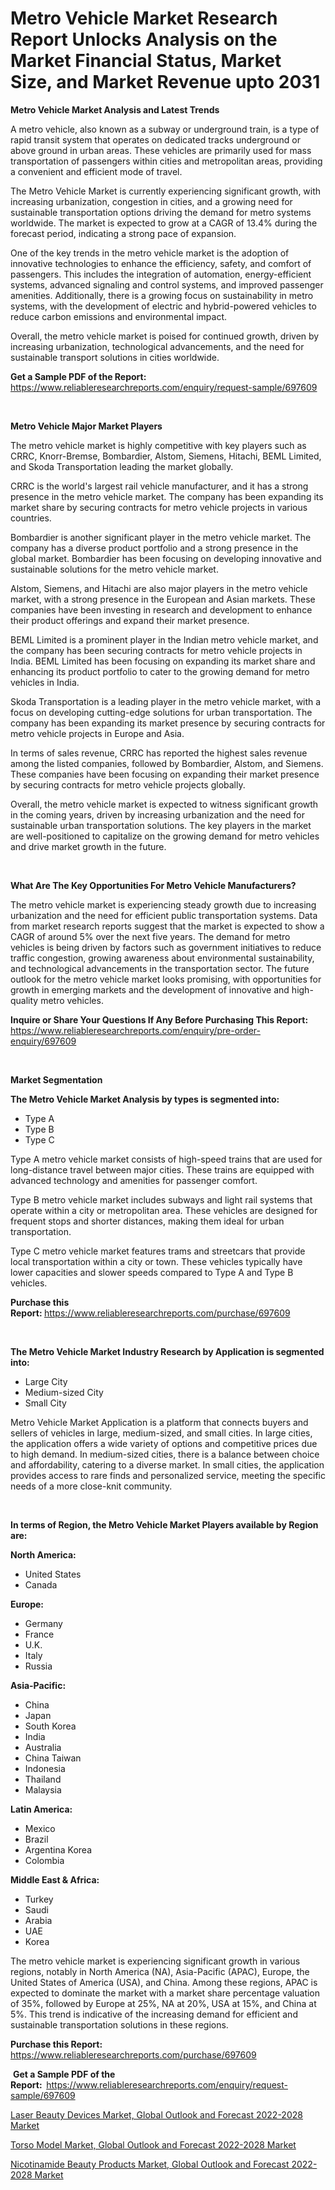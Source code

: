 <p><h1>Metro Vehicle Market Research Report Unlocks Analysis on the Market Financial Status, Market Size, and Market Revenue upto 2031</h1></p><p><strong>Metro Vehicle Market Analysis and Latest Trends</strong></p>
<p><p>A metro vehicle, also known as a subway or underground train, is a type of rapid transit system that operates on dedicated tracks underground or above ground in urban areas. These vehicles are primarily used for mass transportation of passengers within cities and metropolitan areas, providing a convenient and efficient mode of travel.</p><p>The Metro Vehicle Market is currently experiencing significant growth, with increasing urbanization, congestion in cities, and a growing need for sustainable transportation options driving the demand for metro systems worldwide. The market is expected to grow at a CAGR of 13.4% during the forecast period, indicating a strong pace of expansion.</p><p>One of the key trends in the metro vehicle market is the adoption of innovative technologies to enhance the efficiency, safety, and comfort of passengers. This includes the integration of automation, energy-efficient systems, advanced signaling and control systems, and improved passenger amenities. Additionally, there is a growing focus on sustainability in metro systems, with the development of electric and hybrid-powered vehicles to reduce carbon emissions and environmental impact.</p><p>Overall, the metro vehicle market is poised for continued growth, driven by increasing urbanization, technological advancements, and the need for sustainable transport solutions in cities worldwide.</p></p>
<p><strong>Get a Sample PDF of the Report:&nbsp;</strong> <a href="https://www.reliableresearchreports.com/enquiry/request-sample/697609">https://www.reliableresearchreports.com/enquiry/request-sample/697609</a></p>
<p>&nbsp;</p>
<p><strong>Metro Vehicle Major Market Players</strong></p>
<p><p>The metro vehicle market is highly competitive with key players such as CRRC, Knorr-Bremse, Bombardier, Alstom, Siemens, Hitachi, BEML Limited, and Skoda Transportation leading the market globally. </p><p>CRRC is the world's largest rail vehicle manufacturer, and it has a strong presence in the metro vehicle market. The company has been expanding its market share by securing contracts for metro vehicle projects in various countries. </p><p>Bombardier is another significant player in the metro vehicle market. The company has a diverse product portfolio and a strong presence in the global market. Bombardier has been focusing on developing innovative and sustainable solutions for the metro vehicle market.</p><p>Alstom, Siemens, and Hitachi are also major players in the metro vehicle market, with a strong presence in the European and Asian markets. These companies have been investing in research and development to enhance their product offerings and expand their market presence.</p><p>BEML Limited is a prominent player in the Indian metro vehicle market, and the company has been securing contracts for metro vehicle projects in India. BEML Limited has been focusing on expanding its market share and enhancing its product portfolio to cater to the growing demand for metro vehicles in India.</p><p>Skoda Transportation is a leading player in the metro vehicle market, with a focus on developing cutting-edge solutions for urban transportation. The company has been expanding its market presence by securing contracts for metro vehicle projects in Europe and Asia.</p><p>In terms of sales revenue, CRRC has reported the highest sales revenue among the listed companies, followed by Bombardier, Alstom, and Siemens. These companies have been focusing on expanding their market presence by securing contracts for metro vehicle projects globally.</p><p>Overall, the metro vehicle market is expected to witness significant growth in the coming years, driven by increasing urbanization and the need for sustainable urban transportation solutions. The key players in the market are well-positioned to capitalize on the growing demand for metro vehicles and drive market growth in the future.</p></p>
<p>&nbsp;</p>
<p><strong>What Are The Key Opportunities For Metro Vehicle Manufacturers?</strong></p>
<p><p>The metro vehicle market is experiencing steady growth due to increasing urbanization and the need for efficient public transportation systems. Data from market research reports suggest that the market is expected to show a CAGR of around 5% over the next five years. The demand for metro vehicles is being driven by factors such as government initiatives to reduce traffic congestion, growing awareness about environmental sustainability, and technological advancements in the transportation sector. The future outlook for the metro vehicle market looks promising, with opportunities for growth in emerging markets and the development of innovative and high-quality metro vehicles.</p></p>
<p><strong>Inquire or Share Your Questions If Any Before Purchasing This Report:</strong> <a href="https://www.reliableresearchreports.com/enquiry/pre-order-enquiry/697609">https://www.reliableresearchreports.com/enquiry/pre-order-enquiry/697609</a></p>
<p>&nbsp;</p>
<p><strong>Market Segmentation</strong></p>
<p><strong>The Metro Vehicle Market Analysis by types is segmented into:</strong></p>
<p><ul><li>Type A</li><li>Type B</li><li>Type C</li></ul></p>
<p><p>Type A metro vehicle market consists of high-speed trains that are used for long-distance travel between major cities. These trains are equipped with advanced technology and amenities for passenger comfort.</p><p>Type B metro vehicle market includes subways and light rail systems that operate within a city or metropolitan area. These vehicles are designed for frequent stops and shorter distances, making them ideal for urban transportation.</p><p>Type C metro vehicle market features trams and streetcars that provide local transportation within a city or town. These vehicles typically have lower capacities and slower speeds compared to Type A and Type B vehicles.</p></p>
<p><strong>Purchase this Report:&nbsp;</strong><a href="https://www.reliableresearchreports.com/purchase/697609">https://www.reliableresearchreports.com/purchase/697609</a></p>
<p>&nbsp;</p>
<p><strong>The Metro Vehicle Market Industry Research by Application is segmented into:</strong></p>
<p><ul><li>Large City</li><li>Medium-sized City</li><li>Small City</li></ul></p>
<p><p>Metro Vehicle Market Application is a platform that connects buyers and sellers of vehicles in large, medium-sized, and small cities. In large cities, the application offers a wide variety of options and competitive prices due to high demand. In medium-sized cities, there is a balance between choice and affordability, catering to a diverse market. In small cities, the application provides access to rare finds and personalized service, meeting the specific needs of a more close-knit community.</p></p>
<p>&nbsp;</p>
<p><strong>In terms of Region, the Metro Vehicle Market Players available by Region are:</strong></p>
<p>
    <p> <strong> North America: </strong>
        <ul>
            <li>United States</li>
            <li>Canada</li>
        </ul>
        </p> 
    <p> <strong> Europe: </strong>
        <ul>
            <li>Germany</li>
            <li>France</li>
            <li>U.K.</li>
            <li>Italy</li>
            <li>Russia</li>
        </ul>
        </p> 
    <p> <strong> Asia-Pacific: </strong>
        <ul>
            <li>China</li>
            <li>Japan</li>
            <li>South Korea</li>
            <li>India</li>
            <li>Australia</li>
            <li>China Taiwan</li>
            <li>Indonesia</li>
            <li>Thailand</li>
            <li>Malaysia</li>
        </ul>
        </p> 
    <p> <strong> Latin America: </strong>
        <ul>
            <li>Mexico</li>
            <li>Brazil</li>
            <li>Argentina Korea</li>
            <li>Colombia</li>
        </ul>
        </p> 
    <p> <strong> Middle East & Africa: </strong>
        <ul>
            <li>Turkey</li>
            <li>Saudi</li>
            <li>Arabia</li>
            <li>UAE</li>
            <li>Korea</li>
        </ul>
    </p>
    </p>
<p><p>The metro vehicle market is experiencing significant growth in various regions, notably in North America (NA), Asia-Pacific (APAC), Europe, the United States of America (USA), and China. Among these regions, APAC is expected to dominate the market with a market share percentage valuation of 35%, followed by Europe at 25%, NA at 20%, USA at 15%, and China at 5%. This trend is indicative of the increasing demand for efficient and sustainable transportation solutions in these regions.</p></p>
<p><strong>Purchase this Report: </strong><a href="https://www.reliableresearchreports.com/purchase/697609">https://www.reliableresearchreports.com/purchase/697609</a></p>
<p>&nbsp;<strong>Get a Sample PDF of the Report:&nbsp;&nbsp;</strong><a href="https://www.reliableresearchreports.com/enquiry/request-sample/697609">https://www.reliableresearchreports.com/enquiry/request-sample/697609</a></p>
<p><strong></strong></p>
<p><p><a href="https://view.publitas.com/reportprime-1/decoding-the-laser-beauty-devices-market-global-outlook-and-forecast-2022-2028-market-a-deep-dive-into-the-latest-market-trends-market-segmentation-and-competitive-analysis/">Laser Beauty Devices Market, Global Outlook and Forecast 2022-2028 Market</a></p><p><a href="https://view.publitas.com/reportprime-1/torso-model-market-global-outlook-and-forecast-2022-2028-market-share-market-new-trends-analysis-report-by-type-by-application-by-end-use-by-region-and-segment-forecasts-2023-2030/">Torso Model Market, Global Outlook and Forecast 2022-2028 Market</a></p><p><a href="https://view.publitas.com/reportprime-1/decoding-the-nicotinamide-beauty-products-market-global-outlook-and-forecast-2022-2028-market-a-deep-dive-into-the-latest-market-trends-market-segmentation-and-competitive-analysis/">Nicotinamide Beauty Products Market, Global Outlook and Forecast 2022-2028 Market</a></p></p>